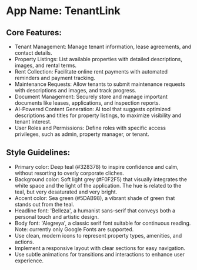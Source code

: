 # **App Name**: TenantLink

## Core Features:

- Tenant Management: Manage tenant information, lease agreements, and contact details.
- Property Listings: List available properties with detailed descriptions, images, and rental terms.
- Rent Collection: Facilitate online rent payments with automated reminders and payment tracking.
- Maintenance Requests: Allow tenants to submit maintenance requests with descriptions and images, and track progress.
- Document Management: Securely store and manage important documents like leases, applications, and inspection reports.
- AI-Powered Content Generation: AI tool that suggests optimized descriptions and titles for property listings, to maximize visibility and tenant interest.
- User Roles and Permissions: Define roles with specific access privileges, such as admin, property manager, or tenant.

## Style Guidelines:

- Primary color: Deep teal (#328378) to inspire confidence and calm, without resorting to overly corporate cliches.
- Background color: Soft light grey (#F0F2F5) that visually integrates the white space and the light of the application. The hue is related to the teal, but very desaturated and very bright.
- Accent color: Sea green (#5DAB98), a vibrant shade of green that stands out from the teal.
- Headline font: 'Belleza', a humanist sans-serif that conveys both a personal touch and artistic design.
- Body font: 'Alegreya', a classic serif font suitable for continuous reading. Note: currently only Google Fonts are supported.
- Use clean, modern icons to represent property types, amenities, and actions.
- Implement a responsive layout with clear sections for easy navigation.
- Use subtle animations for transitions and interactions to enhance user experience.